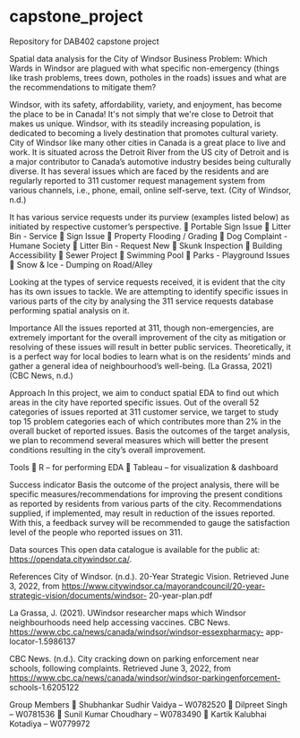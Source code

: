 # capstone_project
Repository for DAB402 capstone project

Spatial data analysis for the City of Windsor
Business Problem: Which Wards in Windsor are plagued with what specific non-emergency
(things like trash problems, trees down, potholes in the roads) issues and what are the
recommendations to mitigate them?

Windsor, with its safety, affordability, variety, and enjoyment, has become the place to be in
Canada! It's not simply that we're close to Detroit that makes us unique. Windsor, with its
steadily increasing population, is dedicated to becoming a lively destination that promotes
cultural variety. City of Windsor like many other cities in Canada is a great place to live and work.
It is situated across the Detroit River from the US city of Detroit and is a major contributor to
Canada’s automotive industry besides being culturally diverse. It has several issues which are
faced by the residents and are regularly reported to 311 customer request management system
from various channels, i.e., phone, email, online self-serve, text.
(City of Windsor, n.d.)

It has various service requests under its purview (examples listed below) as initiated by
respective customer’s perspective.
 Portable Sign Issue
 Litter Bin - Service
 Sign Issue
 Property Flooding / Grading
 Dog Complaint - Humane Society
 Litter Bin - Request New
 Skunk Inspection
 Building Accessibility
 Sewer Project
 Swimming Pool
 Parks - Playground Issues
 Snow & Ice - Dumping on Road/Alley

Looking at the types of service requests received, it is evident that the city has its own issues to
tackle. We are attempting to identify specific issues in various parts of the city by analysing the
311 service requests database performing spatial analysis on it.

Importance
All the issues reported at 311, though non-emergencies, are extremely important for the overall
improvement of the city as mitigation or resolving of these issues will result in better public
services. Theoretically, it is a perfect way for local bodies to learn what is on the residents’ minds
and gather a general idea of neighbourhood’s well-being.
(La Grassa, 2021)
(CBC News, n.d.)

Approach
In this project, we aim to conduct spatial EDA to find out which areas in the city have reported
specific issues. Out of the overall 52 categories of issues reported at 311 customer service, we
target to study top 15 problem categories each of which contributes more than 2% in the overall
bucket of reported issues.
Basis the outcomes of the target analysis, we plan to recommend several measures which will
better the present conditions resulting in the city’s overall improvement.

Tools
 R – for performing EDA
 Tableau – for visualization & dashboard

Success indicator
Basis the outcome of the project analysis, there will be specific measures/recommendations for
improving the present conditions as reported by residents from various parts of the city.
Recommendations supplied, if implemented, may result in reduction of the issues reported.
With this, a feedback survey will be recommended to gauge the satisfaction level of the people
who reported issues on 311.

Data sources
This open data catalogue is available for the public at: https://opendata.citywindsor.ca/.

References
City of Windsor. (n.d.). 20-Year Strategic Vision. Retrieved June 3, 2022, from
https://www.citywindsor.ca/mayorandcouncil/20-year-strategic-vision/documents/windsor-
20-year-plan.pdf

La Grassa, J. (2021). UWindsor researcher maps which Windsor neighbourhoods need help
accessing vaccines. CBC News. https://www.cbc.ca/news/canada/windsor/windsor-essexpharmacy-
app-locator-1.5986137

CBC News. (n.d.). City cracking down on parking enforcement near schools, following complaints.
Retrieved June 3, 2022, from https://www.cbc.ca/news/canada/windsor/windsor-parkingenforcement-
schools-1.6205122

Group Members
 Shubhankar Sudhir Vaidya – W0782520
 Dilpreet Singh – W0781536
 Sunil Kumar Choudhary – W0783490
 Kartik Kalubhai Kotadiya – W0779972
